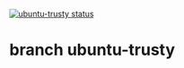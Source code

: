 [![ubuntu-trusty status](https://api.cirrus-ci.com/github/hilbix/cirrus.svg?branch=ubuntu-trusty)](https://cirrus-ci.com/github/hilbix/cirrus/ubuntu-trusty)

# branch ubuntu-trusty

